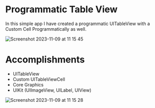 
# Programmatic Table View

In this simple app I have created a programmatic UITableView with a Custom Cell Programmatically as well. 

![Screenshot 2023-11-09 at 11 15 45](https://github.com/carrington-manyuchi/ProgTableViewPrac/assets/60835640/d951cef8-87e5-4967-b024-ff9823fe04d7)


# Accomplishments

- UITableView
- Custom UITableViewCell
- Core Graphics
- UIKit (UIImageView, UILabel, UIView)

![Screenshot 2023-11-09 at 11 15 28](https://github.com/carrington-manyuchi/ProgTableViewPrac/assets/60835640/f5b82e7f-2881-4c09-863d-240053cb6e02)

